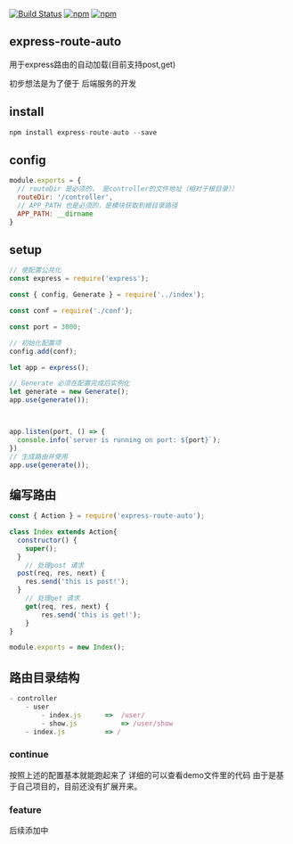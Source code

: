 [![Build Status](https://travis-ci.org/looading/express-route-auto.svg?branch=master)](https://travis-ci.org/looading/express-route-auto)
[![npm](https://img.shields.io/npm/v/express-route-auto.svg?maxAge=2592000)](https://www.npmjs.com/package/express-route-auto)
[![npm](https://img.shields.io/npm/dm/express-route-auto.svg?maxAge=2592000)](https://www.npmjs.com/package/express-route-auto)


## express-route-auto
用于express路由的自动加载(目前支持post,get)

初步想法是为了便于 后端服务的开发

## install

```js
npm install express-route-auto --save
```

## config
```js
module.exports = {
  // routeDir 是必须的， 是controller的文件地址（相对于根目录））
  routeDir: '/controller',
  // APP_PATH 也是必须的，是模块获取到根目录路径
  APP_PATH: __dirname
}

```


## setup
```js
// 使配置公共化
const express = require('express');

const { config, Generate } = require('../index');

const conf = require('./conf');

const port = 3000;

// 初始化配置项
config.add(conf);

let app = express();

// Generate 必须在配置完成后实例化
let generate = new Generate();
app.use(generate());



app.listen(port, () => {
  console.info(`server is running on port: ${port}`);
})
// 生成路由并使用
app.use(generate());
```

## 编写路由
```js
const { Action } = require('express-route-auto');

class Index extends Action{
  constructor() {
    super();
  }
	// 处理post 请求
  post(req, res, next) {
    res.send('this is post!');
  }
	// 处理get 请求
	get(req, res, next) {
		res.send('this is get!');
	}
}

module.exports = new Index();

```

## 路由目录结构

```js
- controller
	- user				
		- index.js		=>	/user/
		- show.js			=> /user/show
	- index.js			=> /
```

### continue
按照上述的配置基本就能跑起来了
详细的可以查看demo文件里的代码
由于是基于自己项目的，目前还没有扩展开来。

### feature
后续添加中
